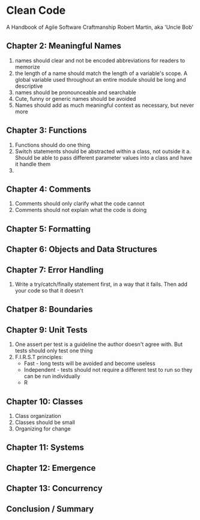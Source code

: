 # Clean Code
A Handbook of Agile Software Craftmanship
Robert Martin, aka 'Uncle Bob'

## Chapter 2: Meaningful Names
1. names should clear and not be encoded abbreviations for readers to memorize
2. the length of a name should match the length of a variable's scope. A global variable used throughout an entire module should be long and descriptive
3. names should be pronounceable and searchable
4. Cute, funny or generic names should be avoided
5. Names should add as much meaningful context as necessary, but never more

## Chapter 3: Functions

1. Functions should do one thing
2. Switch statements should be abstracted within a class, not outside it
	a. Should be able to pass different parameter values into a class and have it handle them
3.  

## Chapter 4: Comments
1. Comments should only clarify what the code cannot
2. Comments should not explain what the code is doing

## Chapter 5: Formatting

## Chapter 6: Objects and Data Structures


## Chapter 7: Error Handling
1. Write a try/catch/finally statement first, in a way that it fails. Then add your code so that it doesn't

## Chatper 8: Boundaries

## Chapter 9: Unit Tests
1. One assert per test is a guideline the author doesn't agree with. But tests should only test one thing 
2. F.I.R.S.T principles:
	* Fast - long tests will be avoided and become useless
	* Independent - tests should not require a different test to run so they can be run individually
	* R

## Chapter 10: Classes
1. Class organization
2. Classes should be small
3. Organizing for change

## Chapter 11: Systems

## Chapter 12: Emergence


## Chapter 13: Concurrency

## Conclusion  / Summary
